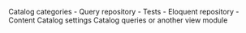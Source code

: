 Catalog categories
    - Query repository
    - Tests
    - Eloquent repository
    - Content
Catalog settings
Catalog queries or another view module
    